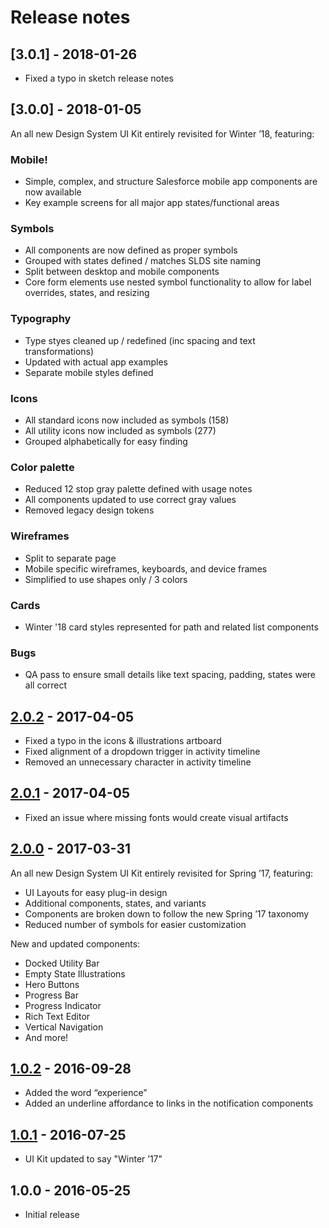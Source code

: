 # Release notes

<!-- Release notes authoring guidelines: http://keepachangelog.com/ -->

<!-- ## [Unreleased] -->

## [3.0.1] - 2018-01-26

- Fixed a typo in sketch release notes

## [3.0.0] - 2018-01-05

An all new Design System UI Kit entirely revisited for Winter ’18, featuring:

### Mobile!
- Simple, complex, and structure Salesforce mobile app components are now available
- Key example screens for all major app states/functional areas
### Symbols
- All components are now defined as proper symbols
- Grouped with states defined / matches SLDS site naming
- Split between desktop and mobile components
- Core form elements use nested symbol functionality to allow for label overrides, states, and resizing

### Typography
- Type styes cleaned up / redefined (inc spacing and text transformations)
- Updated with actual app examples
- Separate mobile styles defined

### Icons
- All standard icons now included as symbols (158)
- All utility icons now included as symbols (277)
- Grouped alphabetically for easy finding

### Color palette
- Reduced 12 stop gray palette defined with usage notes
- All components updated to use correct gray values
- Removed legacy design tokens

### Wireframes
- Split to separate page
- Mobile specific wireframes, keyboards, and device frames
- Simplified to use shapes only / 3 colors

### Cards
- Winter '18 card styles represented for path and related list components

### Bugs
- QA pass to ensure small details like text spacing, padding, states were all correct


## [2.0.2] - 2017-04-05

- Fixed a typo in the icons & illustrations artboard
- Fixed alignment of a dropdown trigger in activity timeline
- Removed an unnecessary character in activity timeline

## [2.0.1] - 2017-04-05

- Fixed an issue where missing fonts would create visual artifacts

## [2.0.0] - 2017-03-31

An all new Design System UI Kit entirely revisited for Spring ’17, featuring:

- UI Layouts for easy plug-in design
- Additional components, states, and variants
- Components are broken down to follow the new Spring ’17 taxonomy
- Reduced number of symbols for easier customization

New and updated components:

- Docked Utility Bar
- Empty State Illustrations
- Hero Buttons
- Progress Bar
- Progress Indicator
- Rich Text Editor
- Vertical Navigation
- And more!

## [1.0.2] - 2016-09-28

- Added the word “experience”
- Added an underline affordance to links in the notification components

## [1.0.1] - 2016-07-25

- UI Kit updated to say "Winter ’17"

## 1.0.0 - 2016-05-25

- Initial release

[Unreleased]: https://github.com/salesforce-ux/design-system-ui-kit/compare/v2.0.2...HEAD
[2.0.2]: https://github.com/salesforce-ux/design-system-ui-kit/compare/v2.0.1...v2.0.2
[2.0.1]: https://github.com/salesforce-ux/design-system-ui-kit/compare/v2.0.0...v2.0.1
[2.0.0]: https://github.com/salesforce-ux/design-system-ui-kit/compare/v1.0.2...v2.0.0
[1.0.2]: https://github.com/salesforce-ux/design-system-ui-kit/compare/v1.0.1...v1.0.2
[1.0.1]: https://github.com/salesforce-ux/design-system-ui-kit/compare/v1.0.0...v1.0.1
